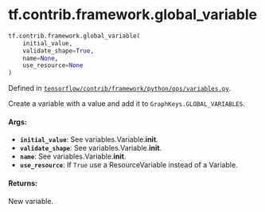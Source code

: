 <div itemscope itemtype="http://developers.google.com/ReferenceObject">
<meta itemprop="name" content="tf.contrib.framework.global_variable" />
<meta itemprop="path" content="Stable" />
</div>

# tf.contrib.framework.global_variable

``` python
tf.contrib.framework.global_variable(
    initial_value,
    validate_shape=True,
    name=None,
    use_resource=None
)
```



Defined in [`tensorflow/contrib/framework/python/ops/variables.py`](/code/stable/tensorflow/contrib/framework/python/ops/variables.py).

Create a variable with a value and add it to `GraphKeys.GLOBAL_VARIABLES`.

#### Args:

* <b>`initial_value`</b>: See variables.Variable.__init__.
* <b>`validate_shape`</b>: See variables.Variable.__init__.
* <b>`name`</b>: See variables.Variable.__init__.
* <b>`use_resource`</b>: If `True` use a ResourceVariable instead of a Variable.

#### Returns:

New variable.